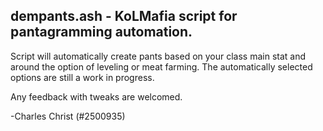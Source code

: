 ## dempants.ash - KoLMafia script for pantagramming automation. 
Script will automatically create pants based on your class main stat and around the option of leveling or meat farming.
The automatically selected options are still a work in progress.

Any feedback with tweaks are welcomed.

-Charles Christ (#2500935)

